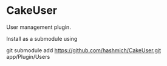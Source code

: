# CakeUser


User management plugin.

Install as a submodule using

git submodule add https://github.com/hashmich/CakeUser.git app/Plugin/Users